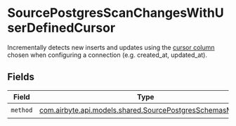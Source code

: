 # SourcePostgresScanChangesWithUserDefinedCursor

Incrementally detects new inserts and updates using the <a href="https://docs.airbyte.com/understanding-airbyte/connections/incremental-append/#user-defined-cursor">cursor column</a> chosen when configuring a connection (e.g. created_at, updated_at).


## Fields

| Field                                                                                                           | Type                                                                                                            | Required                                                                                                        | Description                                                                                                     |
| --------------------------------------------------------------------------------------------------------------- | --------------------------------------------------------------------------------------------------------------- | --------------------------------------------------------------------------------------------------------------- | --------------------------------------------------------------------------------------------------------------- |
| `method`                                                                                                        | [com.airbyte.api.models.shared.SourcePostgresSchemasMethod](../../models/shared/SourcePostgresSchemasMethod.md) | :heavy_check_mark:                                                                                              | N/A                                                                                                             |